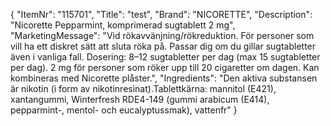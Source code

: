 {
  "ItemNr": "115701",
  "Title": "test",
  "Brand": "NICORETTE",
  "Description": "Nicorette Pepparmint, komprimerad sugtablett 2 mg",
  "MarketingMessage": "Vid rökavvänjning/rökreduktion. För personer som vill ha ett diskret sätt att sluta röka på. Passar dig om du gillar sugtabletter även i vanliga fall. Dosering: 8–12 sugtabletter per dag (max 15 sugtabletter per dag). 2 mg för personer som röker upp till 20 cigaretter om dagen. Kan kombineras med Nicorette plåster.",
  "Ingredients": "Den aktiva substansen är nikotin (i form av nikotinresinat).Tablettkärna: mannitol (E421), xantangummi, Winterfresh RDE4-149 (gummi arabicum (E414), pepparmint-, mentol- och eucalyptussmak), vattenfr"
}
